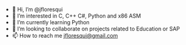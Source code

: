 - 👋 Hi, I’m @jfloresqui
- 👀 I’m interested in C, C++ C#, Python and x86 ASM
- 🌱 I’m currently learning Python
- 💞️ I’m looking to collaborate on projects related to Education or SAP
- 📫 How to reach me jfloresqui@gmail.com

<!---
jfloresqui/jfloresqui is a ✨ special ✨ repository because its `README.md` (this file) appears on your GitHub profile.
You can click the Preview link to take a look at your changes.
--->
